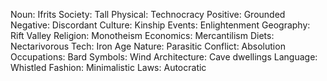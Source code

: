 Noun: Ifrits
Society: Tall
Physical: Technocracy
Positive: Grounded
Negative: Discordant
Culture: Kinship
Events: Enlightenment
Geography: Rift Valley
Religion: Monotheism
Economics: Mercantilism
Diets: Nectarivorous
Tech: Iron Age
Nature: Parasitic
Conflict: Absolution
Occupations: Bard
Symbols: Wind
Architecture: Cave dwellings
Language: Whistled
Fashion: Minimalistic
Laws: Autocratic